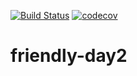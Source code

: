 [![Build Status](https://travis-ci.org/doaa-altarawy/friendly-day2.svg?branch=master)](https://travis-ci.org/doaa-altarawy/friendly-day2)
[![codecov](https://codecov.io/gh/doaa-altarawy/friendly-day2/branch/master/graph/badge.svg)](https://codecov.io/gh/doaa-altarawy/friendly-day2)

# friendly-day2
